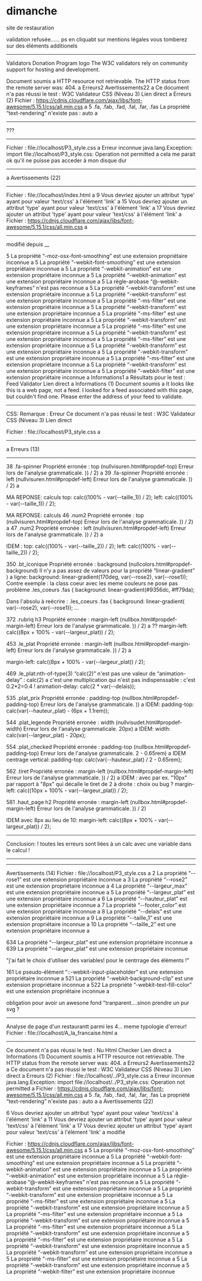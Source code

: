 # dimanche
site de restauration

validation refusée......
ps en cliquabt sur mentions légales vous tomberez sur des éléments additionels 

__________________________
Validators Donation Program logo	The W3C validators rely on community support for hosting and development.


Document soumis	a
HTTP resource not retrievable. The HTTP status from the remote server was: 404.	a
Erreurs2 Avertissements22 a Ce document n'a pas réussi le test : W3C Validateur CSS (Niveau 3) Lien direct
a Erreurs (2)
Fichier : https://cdnjs.cloudflare.com/ajax/libs/font-awesome/5.15.1/css/all.min.css	a
5		.fa, .fab, .fad, .fal, .far, .fas	La propriété “text-rendering” n'existe pas : auto	a
_____
???
__________
Fichier : file://localhost/P3_style.css	a
Erreur inconnue java.lang.Exception: import file://localhost/P3_style.css: Operation not permitted	a
cela me parait ok qu'il ne puisse pas acceder à mon disque dur
______________________
a Avertissements (22)
_______________________

Fichier : file://localhost/index.html	a
9			Vous devriez ajouter un attribut 'type' ayant pour valeur 'text/css' à l'élément 'link'	a
15			Vous devriez ajouter un attribut 'type' ayant pour valeur 'text/css' à l'élément 'link'	a
17			Vous devriez ajouter un attribut 'type' ayant pour valeur 'text/css' à l'élément 'link'	a
Fichier : https://cdnjs.cloudflare.com/ajax/libs/font-awesome/5.15.1/css/all.min.css	a
____
modifié depuis
__

5			La propriété “-moz-osx-font-smoothing” est une extension propriétaire inconnue	a
5			La propriété “-webkit-font-smoothing” est une extension propriétaire inconnue	a
5			La propriété “-webkit-animation” est une extension propriétaire inconnue	a
5			La propriété “-webkit-animation” est une extension propriétaire inconnue	a
5			La règle-arobase “@-webkit-keyframes” n'est pas reconnue	a
5			La propriété “-webkit-transform” est une extension propriétaire inconnue	a
5			La propriété “-webkit-transform” est une extension propriétaire inconnue	a
5			La propriété “-ms-filter” est une extension propriétaire inconnue	a
5			La propriété “-webkit-transform” est une extension propriétaire inconnue	a
5			La propriété “-ms-filter” est une extension propriétaire inconnue	a
5			La propriété “-webkit-transform” est une extension propriétaire inconnue	a
5			La propriété “-ms-filter” est une extension propriétaire inconnue	a
5			La propriété “-webkit-transform” est une extension propriétaire inconnue	a
5			La propriété “-ms-filter” est une extension propriétaire inconnue	a
5			La propriété “-webkit-transform” est une extension propriétaire inconnue	a
5			La propriété “-webkit-transform” est une extension propriétaire inconnue	a
5			La propriété “-ms-filter” est une extension propriétaire inconnue	a
5			La propriété “-webkit-transform” est une extension propriétaire inconnue	a
5			La propriété “-webkit-filter” est une extension propriétaire inconnue	a
Informations1 a Résultats pour le test : Feed Validator Lien direct
a Informations (1)
Document soumis	a
It looks like this is a web page, not a feed.
I looked for a feed associated with this page, but couldn't find one. Please enter the address of your feed to validate.

_______________
CSS:
Remarque :
Erreur
 Ce document n'a pas réussi le test : W3C Validateur CSS (Niveau 3) Lien direct

Fichier : file://localhost/P3_style.css	a
__________________________________
a Erreurs (13)
__________________________________
38		.fa-spinner	Propriété erronée : top (nullvisuren.html#propdef-top) Erreur lors de l'analyse grammaticale. )) / 2)	a
39		.fa-spinner	Propriété erronée : left (nullvisuren.html#propdef-left) Erreur lors de l'analyse grammaticale. )) / 2)	a

MA REPONSE: calculs
 top: calc((100% - var(--taille_1)) / 2);
  left: calc((100% - var(--taille_1)) / 2);
  
MA REPONSE: calculs
46		.num2	Propriété erronée : top (nullvisuren.html#propdef-top) Erreur lors de l'analyse grammaticale. )) / 2)	a
47		.num2	Propriété erronée : left (nullvisuren.html#propdef-left) Erreur lors de l'analyse grammaticale. )) / 2)	a

IDEM :
 top: calc((100% - var(--taille_2)) / 2);
  left: calc((100% - var(--taille_2)) / 2);
  

350		.bt_iconique	Propriété erronée : background (nullcolors.html#propdef-background) Il n'y a pas assez de valeurs pour la propriété “linear-gradient” )	a
ligne: 
background: linear-gradient(170deg, var(--rose2), var(--rose1));
Contre exemple : la class coeur avec les meme couleurs ne pose pas problème
.les_coeurs .fas {
  background: linear-gradient(#9356dc, #ff79da);

 Dans l'absolu à reécrire : 
 .les_coeurs .fas {
  background: linear-gradient( var(--rose2), var(--rose1));
  ...


372		.rubriq h3	Propriété erronée : margin-left (nullbox.html#propdef-margin-left) Erreur lors de l'analyse grammaticale. )) / 2)	a
??
   margin-left: calc((8px + 100% - var(--largeur_plat)) / 2);

453		.le_plat	Propriété erronée : margin-left (nullbox.html#propdef-margin-left) Erreur lors de l'analyse grammaticale. )) / 2)	a

margin-left: calc((8px + 100% - var(--largeur_plat)) / 2);


469		.le_plat:nth-of-type(3)	“calc(2)” n'est pas une valeur de “animation-delay” : calc(2)	a
 c'est une multiplication qui n'est pas indispenssable : c'est 0.2*2=0.4 !
 animation-delay: calc(2 * var(--delais));

535		.plat_prix	Propriété erronée : padding-top (nullbox.html#propdef-padding-top) Erreur lors de l'analyse grammaticale. ))	a
IDEM:
  padding-top: calc(var(--hauteur_plat) - (6px + 1.1rem));

544		.plat_legende	Propriété erronée : width (nullvisudet.html#propdef-width) Erreur lors de l'analyse grammaticale. 20px)	a
IDEM:
 width: calc(var(--largeur_plat) - 20px);

554		.plat_checked	Propriété erronée : padding-top (nullbox.html#propdef-padding-top) Erreur lors de l'analyse grammaticale. 2 - 0.65rem)	a
IDEM centrage vertical: 
 padding-top: calc(var(--hauteur_plat) / 2 - 0.65rem);

562		.tiret	Propriété erronée : margin-left (nullbox.html#propdef-margin-left) Erreur lors de l'analyse grammaticale. )) / 2)	a
IDEM : avec par ex. "10px" par rapport à "8px" qui décalle le tiret de 2 à droite : choix ou bug ?
 margin-left: calc((10px + 100% - var(--largeur_plat)) / 2);

581		.haut_page h2	Propriété erronée : margin-left (nullbox.html#propdef-margin-left) Erreur lors de l'analyse grammaticale. )) / 2)

IDEM avec 8px  au lieu de 10:
 margin-left: calc((8px + 100% - var(--largeur_plat)) / 2);
 
_____________
 Conclusion:
 ! toutes les erreurs sont liées à un calc avec une variable dans le calcul !
 _____________________
 
___________________
 Avertissements (14)
Fichier : file://localhost/P3_style.css	a
2			La propriété “--rose1” est une extension propriétaire inconnue	a
3			La propriété “--rose2” est une extension propriétaire inconnue	a
4			La propriété “--largeur_max” est une extension propriétaire inconnue	a
5			La propriété “--largeur_plat” est une extension propriétaire inconnue	a
6			La propriété “--hauteur_plat” est une extension propriétaire inconnue	a
7			La propriété “--footer_color” est une extension propriétaire inconnue	a
8			La propriété “--delais” est une extension propriétaire inconnue	a
9			La propriété “--taille_1” est une extension propriétaire inconnue	a
10			La propriété “--taille_2” est une extension propriétaire inconnue	a

634			La propriété “--largeur_plat” est une extension propriétaire inconnue	a
639			La propriété “--largeur_plat” est une extension propriétaire inconnue

"j'ai fait le choix d'utiliser des variables! pour le centrrage des éléments !" 

161			Le pseudo-élément “::-webkit-input-placeholder” est une extension propriétaire inconnue	a
521			La propriété “-webkit-background-clip” est une extension propriétaire inconnue	a
522			La propriété “-webkit-text-fill-color” est une extension propriétaire inconnue	a

obligation pour avoir un awesone fond "tranparent....sinon prendre un pur svg ?

____________________________
Analyse de page d'un restaurantt parmi les 4... meme typologie d'erreur!
Fichier : file://localhost/A_la_francaise.html	a
______________________
 Ce document n'a pas réussi le test : Nu Html Checker Lien direct
a Informations (1)
Document soumis	a
HTTP resource not retrievable. The HTTP status from the remote server was: 404.	a
Erreurs2 Avertissements22 a Ce document n'a pas réussi le test : W3C Validateur CSS (Niveau 3) Lien direct
a Erreurs (2)
Fichier : file://localhost/../P3_style.css	a
Erreur inconnue java.lang.Exception: import file://localhost/../P3_style.css: Operation not permitted	a
Fichier : https://cdnjs.cloudflare.com/ajax/libs/font-awesome/5.15.1/css/all.min.css	a
5		.fa, .fab, .fad, .fal, .far, .fas	La propriété “text-rendering” n'existe pas : auto	a
a Avertissements (22)

6			Vous devriez ajouter un attribut 'type' ayant pour valeur 'text/css' à l'élément 'link'	a
11			Vous devriez ajouter un attribut 'type' ayant pour valeur 'text/css' à l'élément 'link'	a
17			Vous devriez ajouter un attribut 'type' ayant pour valeur 'text/css' à l'élément 'link'	a
modifié

Fichier : https://cdnjs.cloudflare.com/ajax/libs/font-awesome/5.15.1/css/all.min.css	a
5			La propriété “-moz-osx-font-smoothing” est une extension propriétaire inconnue	a
5			La propriété “-webkit-font-smoothing” est une extension propriétaire inconnue	a
5			La propriété “-webkit-animation” est une extension propriétaire inconnue	a
5			La propriété “-webkit-animation” est une extension propriétaire inconnue	a
5			La règle-arobase “@-webkit-keyframes” n'est pas reconnue	a
5			La propriété “-webkit-transform” est une extension propriétaire inconnue	a
5			La propriété “-webkit-transform” est une extension propriétaire inconnue	a
5			La propriété “-ms-filter” est une extension propriétaire inconnue	a
5			La propriété “-webkit-transform” est une extension propriétaire inconnue	a
5			La propriété “-ms-filter” est une extension propriétaire inconnue	a
5			La propriété “-webkit-transform” est une extension propriétaire inconnue	a
5			La propriété “-ms-filter” est une extension propriétaire inconnue	a
5			La propriété “-webkit-transform” est une extension propriétaire inconnue	a
5			La propriété “-ms-filter” est une extension propriétaire inconnue	a
5			La propriété “-webkit-transform” est une extension propriétaire inconnue	a
5			La propriété “-webkit-transform” est une extension propriétaire inconnue	a
5			La propriété “-ms-filter” est une extension propriétaire inconnue	a
5			La propriété “-webkit-transform” est une extension propriétaire inconnue	a
5			La propriété “-webkit-filter” est une extension propriétaire inconnue

